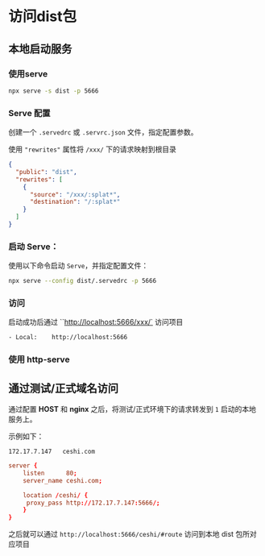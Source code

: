 # 访问dist包

## 本地启动服务

### 使用serve

```bash
npx serve -s dist -p 5666
```

### **Serve 配置**

创建一个 `.servedrc` 或 `.servrc.json` 文件，指定配置参数。

使用 `"rewrites"` 属性将 `/xxx/` 下的请求映射到根目录

```json
{
  "public": "dist",
  "rewrites": [
    {
      "source": "/xxx/:splat*",
      "destination": "/:splat*"
    }
  ]
}
```

### **启动 Serve：**

使用以下命令启动 `Serve`，并指定配置文件：

```bash
npx serve --config dist/.servedrc -p 5666
```

### 访问

启动成功后通过 ``<http://localhost:5666/xxx/`> 访问项目

````bash
- Local:    http://localhost:5666
````

### 使用 http-serve

## 通过测试/正式域名访问

通过配置 **HOST** 和 **nginx** 之后，将测试/正式环境下的请求转发到 `1` 启动的本地服务上。

示例如下：

```host
172.17.7.147   ceshi.com
```

```conf
server {
    listen      80;
    server_name ceshi.com;

    location /ceshi/ {
     proxy_pass http://172.17.7.147:5666/;
    }
}
```

之后就可以通过 `http://localhost:5666/ceshi/#route` 访问到本地 dist 包所对应项目
